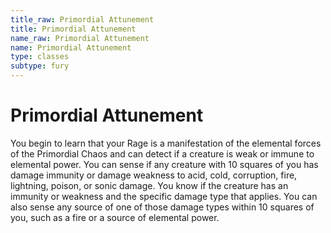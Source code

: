 ```yaml
---
title_raw: Primordial Attunement
title: Primordial Attunement
name_raw: Primordial Attunement
name: Primordial Attunement
type: classes
subtype: fury
---
```


# Primordial Attunement

You begin to learn that your Rage is a manifestation of the elemental forces of the Primordial Chaos and can detect if a creature is weak or immune to elemental power. You can sense if any creature with 10 squares of you has damage immunity or damage weakness to acid, cold, corruption, fire, lightning, poison, or sonic damage. You know if the creature has an immunity or weakness and the specific damage type that applies. You can also sense any source of one of those damage types within 10 squares of you, such as a fire or a source of elemental power.
